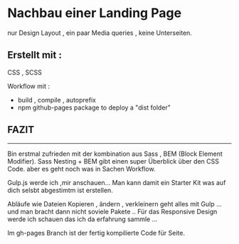# Nachbau einer Landing Page

nur Design Layout , ein paar Media queries , keine Unterseiten.

## Erstellt mit :

CSS , SCSS

Workflow mit :

- build , compile , autoprefix
- npm github-pages package to deploy a "dist folder"

## FAZIT

---

Bin erstmal zufrieden mit der
kombination aus Sass , BEM (Block Element Modifier).
Sass Nesting + BEM gibt einen super Überblick über den CSS Code.
aber es geht noch was in Sachen Workflow.

Gulp.js werde ich ,mir anschauen...
Man kann damit ein Starter Kit was auf dich selsbt abgestimtm ist erstellen.

Abläufe wie Dateien Kopieren , ändern , verkleinern geht alles mit Gulp ... und man bracht dann nicht soviele  Pakete .. 
Für das Responsive Design werde ich schauen das ich da erfahrung sammle ...


Im gh-pages Branch ist der fertig kompilierte Code für Seite.



